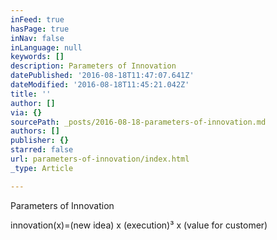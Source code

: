 ```yaml
---
inFeed: true
hasPage: true
inNav: false
inLanguage: null
keywords: []
description: Parameters of Innovation
datePublished: '2016-08-18T11:47:07.641Z'
dateModified: '2016-08-18T11:45:21.042Z'
title: ''
author: []
via: {}
sourcePath: _posts/2016-08-18-parameters-of-innovation.md
authors: []
publisher: {}
starred: false
url: parameters-of-innovation/index.html
_type: Article

---
```

Parameters of Innovation

innovation(x)=(new idea) x (execution)³ x (value for customer)